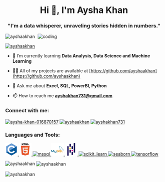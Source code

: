 <h1 align="center">Hi 👋, I'm Aysha Khan</h1>
<h3 align="center">"I'm a data whisperer, unraveling stories hidden in numbers."</h3>

<img align="right" alt="coding" width="400" src="https://user-images.githubusercontent.com/55389276/140866485-8fb1c876-9a8f-4d6a-98dc-08c4981eaf70.gif">


<p align="left"> <img src="https://komarev.com/ghpvc/?username=ayshaakhan&label=Profile%20views&color=0e75b6&style=flat" alt="ayshaakhan" /> </p>

<p align="left"> <a href="https://github.com/ryo-ma/github-profile-trophy"><img src="https://github-profile-trophy.vercel.app/?username=ayshaakhan" alt="ayshaakhan" /></a> </p>

- 🌱 I’m currently learning **Data Analysis, Data Science and Machine Learning**

- 👨‍💻 All of my projects are available at [https://github.com/ayshaakhan](https://github.com/ayshaakhan)

- 💬 Ask me about **Excel, SQL, PowerBI, Python**

- 📫 How to reach me **ayshakhan731@gmail.com**

<h3 align="left">Connect with me:</h3>
<p align="left">
<a href="https://linkedin.com/in/aysha-khan-016870157" target="blank"><img align="center" src="https://raw.githubusercontent.com/rahuldkjain/github-profile-readme-generator/master/src/images/icons/Social/linked-in-alt.svg" alt="aysha-khan-016870157" height="30" width="40" /></a>
<a href="https://kaggle.com/ayshaakhan" target="blank"><img align="center" src="https://raw.githubusercontent.com/rahuldkjain/github-profile-readme-generator/master/src/images/icons/Social/kaggle.svg" alt="ayshaakhan" height="30" width="40" /></a>
<a href="https://www.hackerrank.com/ayshakhan731" target="blank"><img align="center" src="https://raw.githubusercontent.com/rahuldkjain/github-profile-readme-generator/master/src/images/icons/Social/hackerrank.svg" alt="ayshakhan731" height="30" width="40" /></a>
</p>

<h3 align="left">Languages and Tools:</h3>
<p align="left"> <a href="https://www.cprogramming.com/" target="_blank" rel="noreferrer"> <img src="https://raw.githubusercontent.com/devicons/devicon/master/icons/c/c-original.svg" alt="c" width="40" height="40"/> </a> <a href="https://www.w3.org/html/" target="_blank" rel="noreferrer"> <img src="https://raw.githubusercontent.com/devicons/devicon/master/icons/html5/html5-original-wordmark.svg" alt="html5" width="40" height="40"/> </a> <a href="https://www.microsoft.com/en-us/sql-server" target="_blank" rel="noreferrer"> <img src="https://www.svgrepo.com/show/303229/microsoft-sql-server-logo.svg" alt="mssql" width="40" height="40"/> </a> <a href="https://www.mysql.com/" target="_blank" rel="noreferrer"> <img src="https://raw.githubusercontent.com/devicons/devicon/master/icons/mysql/mysql-original-wordmark.svg" alt="mysql" width="40" height="40"/> </a> <a href="https://pandas.pydata.org/" target="_blank" rel="noreferrer"> <img src="https://raw.githubusercontent.com/devicons/devicon/2ae2a900d2f041da66e950e4d48052658d850630/icons/pandas/pandas-original.svg" alt="pandas" width="40" height="40"/> </a> <a href="https://scikit-learn.org/" target="_blank" rel="noreferrer"> <img src="https://upload.wikimedia.org/wikipedia/commons/0/05/Scikit_learn_logo_small.svg" alt="scikit_learn" width="40" height="40"/> </a> <a href="https://seaborn.pydata.org/" target="_blank" rel="noreferrer"> <img src="https://seaborn.pydata.org/_images/logo-mark-lightbg.svg" alt="seaborn" width="40" height="40"/> </a> <a href="https://www.tensorflow.org" target="_blank" rel="noreferrer"> <img src="https://www.vectorlogo.zone/logos/tensorflow/tensorflow-icon.svg" alt="tensorflow" width="40" height="40"/> </a> </p>

<p><img align="left" src="https://github-readme-stats.vercel.app/api/top-langs?username=ayshaakhan&show_icons=true&locale=en&layout=compact" alt="ayshaakhan" /></p>

<p>&nbsp;<img align="center" src="https://github-readme-stats.vercel.app/api?username=ayshaakhan&show_icons=true&locale=en" alt="ayshaakhan" /></p>

<p><img align="center" src="https://github-readme-streak-stats.herokuapp.com/?user=ayshaakhan&" alt="ayshaakhan" /></p>
